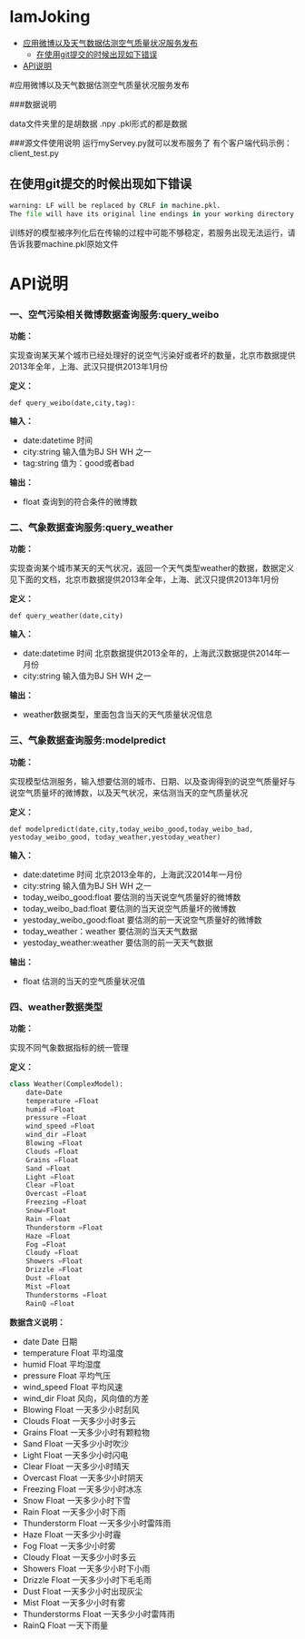 IamJoking
=========

<!-- MarkdownTOC -->

- [应用微博以及天气数据估测空气质量状况服务发布](#%E5%BA%94%E7%94%A8%E5%BE%AE%E5%8D%9A%E4%BB%A5%E5%8F%8A%E5%A4%A9%E6%B0%94%E6%95%B0%E6%8D%AE%E4%BC%B0%E6%B5%8B%E7%A9%BA%E6%B0%94%E8%B4%A8%E9%87%8F%E7%8A%B6%E5%86%B5%E6%9C%8D%E5%8A%A1%E5%8F%91%E5%B8%83)
    - [在使用git提交的时候出现如下错误](#%E5%9C%A8%E4%BD%BF%E7%94%A8git%E6%8F%90%E4%BA%A4%E7%9A%84%E6%97%B6%E5%80%99%E5%87%BA%E7%8E%B0%E5%A6%82%E4%B8%8B%E9%94%99%E8%AF%AF)
- [API说明](#api%E8%AF%B4%E6%98%8E)

<!-- /MarkdownTOC -->




#应用微博以及天气数据估测空气质量状况服务发布

###数据说明

data文件夹里的是胡数据
.npy .pkl形式的都是数据

###源文件使用说明
运行myServey.py就可以发布服务了
有个客户端代码示例：client_test.py

## 在使用git提交的时候出现如下错误
```python
warning: LF will be replaced by CRLF in machine.pkl.
The file will have its original line endings in your working directory.
``` 
训练好的模型被序列化后在传输的过程中可能不够稳定，若服务出现无法运行，请告诉我要machine.pkl原始文件

API说明
========

### 一、空气污染相关微博数据查询服务:query_weibo

**功能：**

实现查询某天某个城市已经处理好的说空气污染好或者坏的数量，北京市数据提供2013年全年，上海、武汉只提供2013年1月份

**定义：** 

`def query_weibo(date,city,tag):`

**输入：** 
- date:datetime 时间
- city:string  输入值为BJ SH WH 之一
- tag:string 值为：good或者bad

**输出：** 
- float 查询到的符合条件的微博数


### 二、气象数据查询服务:query_weather

**功能：** 

实现查询某个城市某天的天气状况，返回一个天气类型weather的数据，数据定义见下面的文档，北京市数据提供2013年全年，上海、武汉只提供2013年1月份

**定义：** 

`def query_weather(date,city)`

**输入：** 
- date:datetime 时间 北京数据提供2013全年的，上海武汉数据提供2014年一月份
- city:string  输入值为BJ SH WH 之一

**输出：** 
- weather数据类型，里面包含当天的天气质量状况信息


### 三、气象数据查询服务:modelpredict

**功能：** 

实现模型估测服务，输入想要估测的城市、日期、以及查询得到的说空气质量好与说空气质量坏的微博数，以及天气状况，来估测当天的空气质量状况

**定义：** 

`def modelpredict(date,city,today_weibo_good,today_weibo_bad,
                     yestoday_weibo_good,
                     today_weather,yestoday_weather)`

**输入：** 
- date:datetime 时间 北京2013全年的，上海武汉2014年一月份
- city:string  输入值为BJ SH WH 之一
- today_weibo_good:float 要估测的当天说空气质量好的微博数
- today_weibo_bad:float 要估测的当天说空气质量坏的微博数
- yestoday_weibo_good:float 要估测的前一天说空气质量好的微博数
- today_weather：weather 要估测的当天天气数据
- yestoday_weather:weather 要估测的前一天天气数据

**输出：** 
- float 估测的当天的空气质量状况值

### 四、weather数据类型

**功能：** 

实现不同气象数据指标的统一管理

**定义：** 
```python
class Weather(ComplexModel):  
    date=Date
    temperature =Float
    humid =Float
    pressure =Float
    wind_speed =Float
    wind_dir =Float
    Blowing =Float
    Clouds =Float
    Grains =Float
    Sand =Float
    Light =Float
    Clear =Float
    Overcast =Float
    Freezing =Float
    Snow=Float 
    Rain =Float
    Thunderstorm =Float
    Haze =Float
    Fog =Float
    Cloudy =Float
    Showers =Float
    Drizzle =Float
    Dust =Float
    Mist =Float
    Thunderstorms =Float
    RainQ =Float
```
**数据含义说明：** 
- date Date 日期
- temperature  Float 平均温度
- humid  Float 平均湿度
- pressure  Float 平均气压
- wind_speed  Float 平均风速
- wind_dir  Float 风向，风向值的方差
- Blowing  Float 一天多少小时刮风
- Clouds  Float 一天多少小时多云
- Grains  Float 一天多少小时有颗粒物
- Sand  Float 一天多少小时吹沙
- Light  Float 一天多少小时闪电
- Clear  Float 一天多少小时晴天
- Overcast  Float 一天多少小时阴天
- Freezing  Float 一天多少小时冰冻
- Snow Float 一天多少小时下雪
- Rain  Float 一天多少小时下雨
- Thunderstorm  Float 一天多少小时雷阵雨
- Haze  Float 一天多少小时霾
- Fog  Float 一天多少小时雾
- Cloudy  Float 一天多少小时多云
- Showers  Float 一天多少小时下小雨
- Drizzle  Float 一天多少小时下毛毛雨
- Dust  Float 一天多少小时出现灰尘
- Mist  Float 一天多少小时有雾
- Thunderstorms  Float 一天多少小时雷阵雨
- RainQ  Float 一天下雨量
